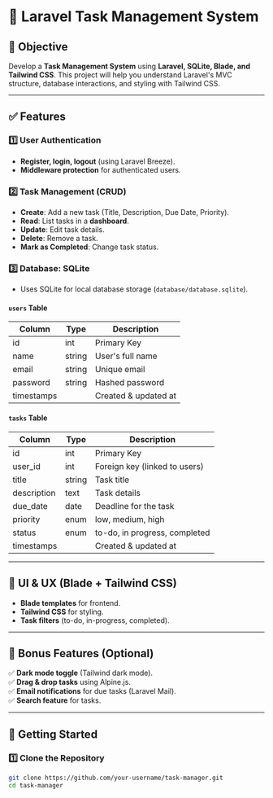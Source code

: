 # 📌 Laravel Task Management System

## 🎯 Objective  
Develop a **Task Management System** using **Laravel, SQLite, Blade, and Tailwind CSS**. This project will help you understand Laravel's MVC structure, database interactions, and styling with Tailwind CSS.

---

## ✅ Features  

### 1️⃣ User Authentication  
- **Register, login, logout** (using Laravel Breeze).  
- **Middleware protection** for authenticated users.  

### 2️⃣ Task Management (CRUD)  
- **Create**: Add a new task (Title, Description, Due Date, Priority).  
- **Read**: List tasks in a **dashboard**.  
- **Update**: Edit task details.  
- **Delete**: Remove a task.  
- **Mark as Completed**: Change task status.  

### 3️⃣ Database: SQLite  
- Uses SQLite for local database storage (`database/database.sqlite`).  

#### `users` Table  
| Column    | Type    | Description            |  
|-----------|--------|------------------------|  
| id        | int    | Primary Key            |  
| name      | string | User's full name       |  
| email     | string | Unique email           |  
| password  | string | Hashed password        |  
| timestamps |        | Created & updated at   |  

#### `tasks` Table  
| Column    | Type    | Description                      |  
|-----------|--------|----------------------------------|  
| id        | int    | Primary Key                      |  
| user_id   | int    | Foreign key (linked to users)   |  
| title     | string | Task title                      |  
| description | text | Task details                    |  
| due_date  | date   | Deadline for the task           |  
| priority  | enum   | low, medium, high               |  
| status    | enum   | to-do, in progress, completed   |  
| timestamps |        | Created & updated at            |  

---

## 🎨 UI & UX (Blade + Tailwind CSS)  
- **Blade templates** for frontend.  
- **Tailwind CSS** for styling.  
- **Task filters** (to-do, in-progress, completed).  

---

## 🌟 Bonus Features (Optional)  
✅ **Dark mode toggle** (Tailwind dark mode).  
✅ **Drag & drop tasks** using Alpine.js.  
✅ **Email notifications** for due tasks (Laravel Mail).  
✅ **Search feature** for tasks.  

---

## 🚀 Getting Started  

### 1️⃣ Clone the Repository  
```bash
git clone https://github.com/your-username/task-manager.git
cd task-manager
